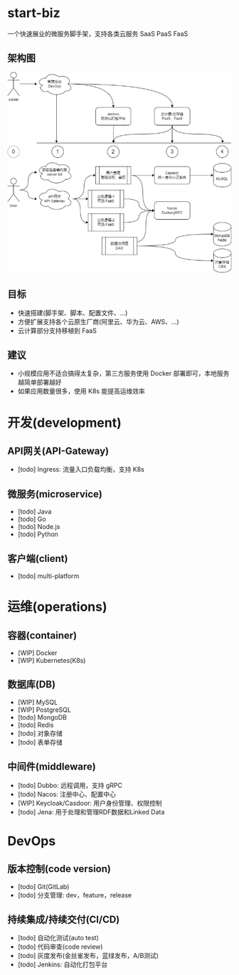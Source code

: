 # start-biz
一个快速展业的微服务脚手架，支持各类云服务 SaaS PaaS FaaS

## 架构图
![image](https://github.com/zxffffffff/start-biz/blob/main/doc/Architecture.png)

## 目标
- 快速搭建(脚手架、脚本、配置文件、...)
- 方便扩展支持各个云原生厂商(阿里云、华为云、AWS、...)
- 云计算部分支持移植到 FaaS

## 建议
- 小规模应用不适合搞得太复杂，第三方服务使用 Docker 部署即可，本地服务越简单部署越好
- 如果应用数量很多，使用 K8s 能提高运维效率



# 开发(development)

## API网关(API-Gateway)
- [todo] Ingress: 流量入口负载均衡，支持 K8s

## 微服务(microservice)
- [todo] Java
- [todo] Go
- [todo] Node.js
- [todo] Python

## 客户端(client)
- [todo] multi-platform



# 运维(operations)

## 容器(container)
- [WIP] Docker
- [WIP] Kubernetes(K8s)

## 数据库(DB)
- [WIP] MySQL
- [WIP] PostgreSQL
- [todo] MongoDB
- [todo] Redis
- [todo] 对象存储
- [todo] 表单存储

## 中间件(middleware)
- [todo] Dubbo: 远程调用，支持 gRPC
- [todo] Nacos: 注册中心、配置中心
- [WIP] Keycloak/Casdoor: 用户身份管理、权限控制
- [todo] Jena: 用于处理和管理RDF数据和Linked Data



# DevOps

## 版本控制(code version)
- [todo] Git(GitLab)
- [todo] 分支管理: dev，feature，release

## 持续集成/持续交付(CI/CD)
- [todo] 自动化测试(auto test)
- [todo] 代码审查(code review)
- [todo] 灰度发布(金丝雀发布，蓝绿发布，A/B测试)
- [todo] Jenkins: 自动化打包平台

